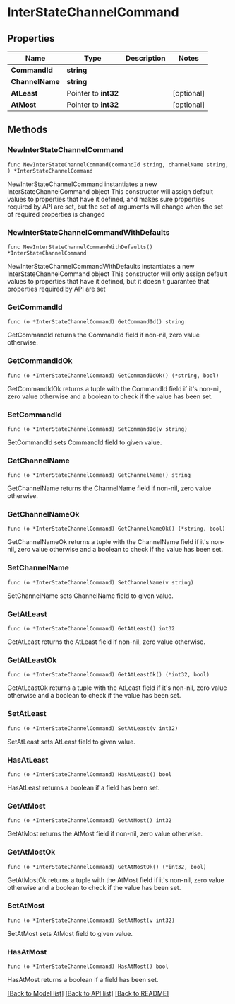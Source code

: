 # InterStateChannelCommand

## Properties

Name | Type | Description | Notes
------------ | ------------- | ------------- | -------------
**CommandId** | **string** |  | 
**ChannelName** | **string** |  | 
**AtLeast** | Pointer to **int32** |  | [optional] 
**AtMost** | Pointer to **int32** |  | [optional] 

## Methods

### NewInterStateChannelCommand

`func NewInterStateChannelCommand(commandId string, channelName string, ) *InterStateChannelCommand`

NewInterStateChannelCommand instantiates a new InterStateChannelCommand object
This constructor will assign default values to properties that have it defined,
and makes sure properties required by API are set, but the set of arguments
will change when the set of required properties is changed

### NewInterStateChannelCommandWithDefaults

`func NewInterStateChannelCommandWithDefaults() *InterStateChannelCommand`

NewInterStateChannelCommandWithDefaults instantiates a new InterStateChannelCommand object
This constructor will only assign default values to properties that have it defined,
but it doesn't guarantee that properties required by API are set

### GetCommandId

`func (o *InterStateChannelCommand) GetCommandId() string`

GetCommandId returns the CommandId field if non-nil, zero value otherwise.

### GetCommandIdOk

`func (o *InterStateChannelCommand) GetCommandIdOk() (*string, bool)`

GetCommandIdOk returns a tuple with the CommandId field if it's non-nil, zero value otherwise
and a boolean to check if the value has been set.

### SetCommandId

`func (o *InterStateChannelCommand) SetCommandId(v string)`

SetCommandId sets CommandId field to given value.


### GetChannelName

`func (o *InterStateChannelCommand) GetChannelName() string`

GetChannelName returns the ChannelName field if non-nil, zero value otherwise.

### GetChannelNameOk

`func (o *InterStateChannelCommand) GetChannelNameOk() (*string, bool)`

GetChannelNameOk returns a tuple with the ChannelName field if it's non-nil, zero value otherwise
and a boolean to check if the value has been set.

### SetChannelName

`func (o *InterStateChannelCommand) SetChannelName(v string)`

SetChannelName sets ChannelName field to given value.


### GetAtLeast

`func (o *InterStateChannelCommand) GetAtLeast() int32`

GetAtLeast returns the AtLeast field if non-nil, zero value otherwise.

### GetAtLeastOk

`func (o *InterStateChannelCommand) GetAtLeastOk() (*int32, bool)`

GetAtLeastOk returns a tuple with the AtLeast field if it's non-nil, zero value otherwise
and a boolean to check if the value has been set.

### SetAtLeast

`func (o *InterStateChannelCommand) SetAtLeast(v int32)`

SetAtLeast sets AtLeast field to given value.

### HasAtLeast

`func (o *InterStateChannelCommand) HasAtLeast() bool`

HasAtLeast returns a boolean if a field has been set.

### GetAtMost

`func (o *InterStateChannelCommand) GetAtMost() int32`

GetAtMost returns the AtMost field if non-nil, zero value otherwise.

### GetAtMostOk

`func (o *InterStateChannelCommand) GetAtMostOk() (*int32, bool)`

GetAtMostOk returns a tuple with the AtMost field if it's non-nil, zero value otherwise
and a boolean to check if the value has been set.

### SetAtMost

`func (o *InterStateChannelCommand) SetAtMost(v int32)`

SetAtMost sets AtMost field to given value.

### HasAtMost

`func (o *InterStateChannelCommand) HasAtMost() bool`

HasAtMost returns a boolean if a field has been set.


[[Back to Model list]](../README.md#documentation-for-models) [[Back to API list]](../README.md#documentation-for-api-endpoints) [[Back to README]](../README.md)


